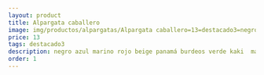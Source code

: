 ```yaml
---
layout: product
title: Alpargata caballero
image: img/productos/alpargatas/Alpargata caballero=13=destacado3=negro azul marino rojo beige panamá burdeos verde kaki  marrón.webp
price: 13
tags: destacado3
description: negro azul marino rojo beige panamá burdeos verde kaki  marrón
order: 1
---
```

